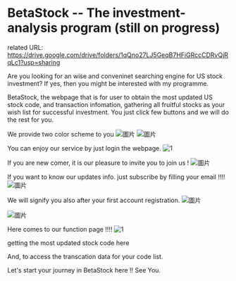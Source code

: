 # BetaStock -- The investment-analysis program (still on progress)

related URL: https://drive.google.com/drive/folders/1qQno27LJ5GeqB7HFiGRccCDRvQjRqLc1?usp=sharing

Are you looking for an wise and conveninet searching engine for US stock investment? If yes, then you might be interested with my programme.

BetaStock, the webpage that is for user to obtain the most updated US stock code, and transaction infomation, gathering all fruitful stocks as your wish list for successful investment. You just click few buttons and we will do the rest for you.

We provide two color scheme to you
![圖片](https://user-images.githubusercontent.com/79691025/159280958-f9979e78-aa0f-495b-8ebe-039f04a7f46c.png)
![圖片](https://user-images.githubusercontent.com/79691025/159281014-073d1e45-d226-499c-b45c-9ce99a6cab44.png)

You can enjoy our service by just login the webpage.
![1](https://user-images.githubusercontent.com/79691025/164969365-fcb8ea5e-53f0-47ff-b4a5-ba9b69bd98a0.PNG)


If you are new comer, it is our pleasure to invite you to join us !
![圖片](https://user-images.githubusercontent.com/79691025/159281757-08f1f7e7-ce4e-472f-8594-df4f53203e20.png)

If you want to know our updates info. just subscribe by filling your email !!!! 
![圖片](https://user-images.githubusercontent.com/79691025/159283155-a61aa666-191c-4f8d-a45c-9f5589942242.png)

We will signify you also after your first account registration.
![圖片](https://user-images.githubusercontent.com/79691025/159283448-1fcb775a-57fb-4792-952b-eda990cdc411.png)


![圖片](https://user-images.githubusercontent.com/79691025/159283602-94a79ece-925f-4f5a-b67b-3cdb51feab17.png)

Here comes to our function page !!!!
![1](https://user-images.githubusercontent.com/79691025/164969333-4b4b1b38-f163-4f1a-9a8c-f33f615e726f.PNG)


getting the most updated stock code here


And, to access the transcation data for your code list.


Let's start your journey in BetaStock here !! See You.
